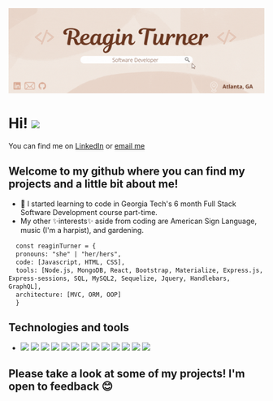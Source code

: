 <!--
**Reagintaylor/Reagintaylor** is a ✨ _special_ ✨ repository because its `README.md` (this file) appears on your GitHub profile.

Here are some ideas to get you started:

- 🔭 I’m currently working on ...

- 👯 I’m looking to collaborate on ...
- 🤔 I’m looking for help with ...
- 💬 Ask me about ...
- 📫 How to reach me: ...
- 
- ⚡ Fun fact: ...
-->

[![Header](/img/header.gif "Header")](https://reagintaylor.github.io/Reagins-Web/)

# Hi!  <img src=https://raw.githubusercontent.com/Reagintaylor/MartinHeinz/master/wave.gif width="30px"> 
You can find me on [LinkedIn](https://www.linkedin.com/in/reagin-turner-01068b16b/) or [email me](mailto:rturnerafteragne@gmail.com)


## Welcome to my github where you can find my projects and a little bit about me! 

- 🌱 I started learning to code in Georgia Tech's 6 month Full Stack Software Development course part-time.
- My other ✨interests✨ aside from coding are American Sign Language, music (I'm a harpist), and gardening. 

```
  const reaginTurner = {
  pronouns: "she" | "her/hers",
  code: [Javascript, HTML, CSS],
  tools: [Node.js, MongoDB, React, Bootstrap, Materialize, Express.js, Express-sessions, SQL, MySQL2, Sequelize, Jquery, Handlebars, GraphQL],
  architecture: [MVC, ORM, OOP]
  }
  ```
## Technologies and tools
- ![](https://img.shields.io/badge/code-JavaScript-brightgreen) ![](https://img.shields.io/badge/code-HTML-brightgreen) ![](https://img.shields.io/badge/code-CSS-brightgreen) ![](https://img.shields.io/badge/shell-git-yellow) ![](https://img.shields.io/badge/shell-node-yellow) ![](https://img.shields.io/badge/tools-React.js-blue) ![](https://img.shields.io/badge/tools-Bootstrap-blue) ![](https://img.shields.io/badge/tools-Materialize-blue) ![](https://img.shields.io/badge/tools-Express.js-blue) ![](https://img.shields.io/badge/tools-JQuery-blue) ![](https://img.shields.io/badge/tools-Bootstrap-blue) ![](https://img.shields.io/badge/tools-Sequelize-purple) ![](https://img.shields.io/badge/tools-MySQL-purple)

## Please take a look at some of my projects! I'm open to feedback 😊
